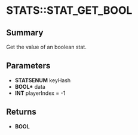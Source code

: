 # STATS::STAT_GET_BOOL

## Summary
Get the value of an boolean stat.

## Parameters
* **STATSENUM** keyHash
* **BOOL\*** data
* **INT** playerIndex = -1

## Returns
* **BOOL**